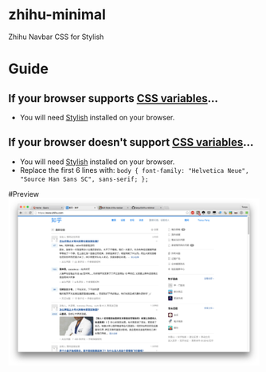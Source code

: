 # zhihu-minimal
Zhihu Navbar CSS for Stylish

# Guide
## If your browser supports [CSS variables](http://caniuse.com/#feat=css-variables)... 
- You will need [Stylish](https://userstyles.org/) installed on your browser.
## If your browser doesn't support [CSS variables](http://caniuse.com/#feat=css-variables)... 
- You will need [Stylish](https://userstyles.org/) installed on your browser.
- Replace the first 6 lines with: 
`body { font-family: "Helvetica Neue", "Source Han Sans SC", sans-serif; };`

#Preview
![Preview](https://raw.githubusercontent.com/tianyuf/zhihu-minimal/master/preview.png)
